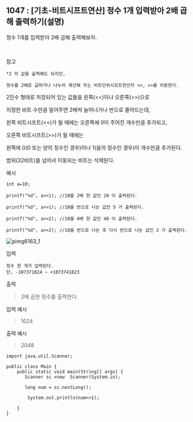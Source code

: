 ##  1047 : [기초-비트시프트연산] 정수 1개 입력받아 2배 곱해 출력하기(설명)

정수 1개를 입력받아 2배 곱해 출력해보자.

​

참고
```
*2 의 값을 출력해도 되지만,

정수를 2배로 곱하거나 나누어 계산해 주는 비트단위시프트연산자 <<, >>를 이용한다.
```


2진수 형태로 저장되어 있는 값들을 왼쪽(<<)이나 오른쪽(>>)으로

지정한 비트 수만큼 밀어주면 2배씩 늘어나거나 반으로 줄어드는데,



왼쪽 비트시프트(<<)가 될 때에는 오른쪽에 0이 주어진 개수만큼 추가되고,



오른쪽 비트시프트(>>)가 될 때에는

왼쪽에 0(0 또는 양의 정수인 경우)이나 1(음의 정수인 경우)이 개수만큼 추가된다.



범위(32비트)를 넘어서 이동되는 비트는 삭제된다.



예시
```
int a=10;

printf("%d", a<<1); //10을 2배 한 값인 20 이 출력된다.

printf("%d", a>>1); //10을 반으로 나눈 값인 5 가 출력된다.

printf("%d", a<<2); //10을 4배 한 값인 40 이 출력된다.

printf("%d", a>>2); //10을 반으로 나눈 후 다시 반으로 나눈 값인 2 가 출력된다.
```

![pimg6163_1](https://user-images.githubusercontent.com/105026909/198281577-f619681c-798a-4cd5-b2aa-a1710effe45c.png)

입력

```
정수 한 개가 입력된다.
단, -107371824 ~ +1073741823
```

출력

>2배 곱한 정수를 출력한다.


입력 예시

>1024


출력 예시

>2048

```shell
import java.util.Scanner;

public class Main {
    public static void main(String[] args) {
       Scanner sc =new  Scanner(System.in);

       long num = sc.nextLong();

        System.out.println(num<<1);
        
    }
}

```
